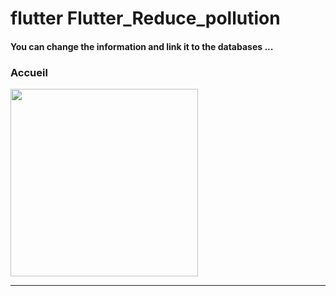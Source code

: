 <h1> flutter Flutter_Reduce_pollution </h1>







<h4> You can change the information and link it to the databases ...</h4>






<h3>Accueil</h3>





<img src="https://github.com/abenkoula71/Flutter-caffee-d/blob/main/Screenshot_1643032183.png" width="300" /> <hr>
